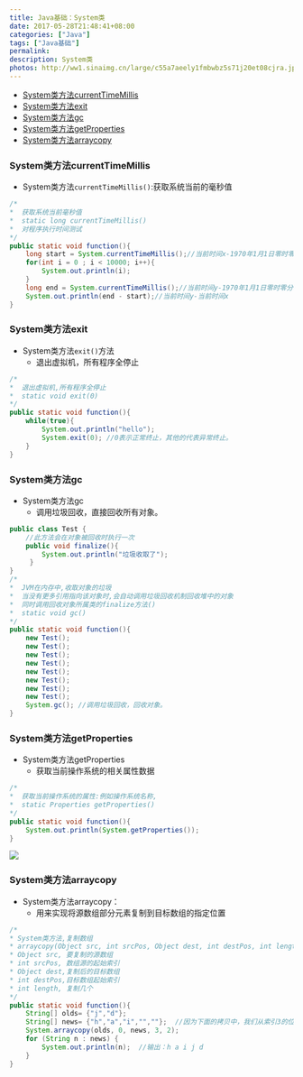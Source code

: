 ```yaml
---
title: Java基础：System类
date: 2017-05-28T21:48:41+08:00
categories: ["Java"]
tags: ["Java基础"]
permalink:
description: System类
photos: http://ww1.sinaimg.cn/large/c55a7aeely1fmbwbz5s71j20et08cjra.jpg
---
```

<!-- TOC -->

- [System类方法currentTimeMillis](#system%E7%B1%BB%E6%96%B9%E6%B3%95currenttimemillis)
- [System类方法exit](#system%E7%B1%BB%E6%96%B9%E6%B3%95exit)
- [System类方法gc](#system%E7%B1%BB%E6%96%B9%E6%B3%95gc)
- [System类方法getProperties](#system%E7%B1%BB%E6%96%B9%E6%B3%95getproperties)
- [System类方法arraycopy](#system%E7%B1%BB%E6%96%B9%E6%B3%95arraycopy)

<!-- /TOC -->
### System类方法currentTimeMillis
- System类方法`currentTimeMillis()`:获取系统当前的毫秒值
```Java
/*
*  获取系统当前毫秒值
*  static long currentTimeMillis()
*  对程序执行时间测试
*/
public static void function(){
    long start = System.currentTimeMillis();//当前时间x-1970年1月1日零时零分零秒
    for(int i = 0 ; i < 10000; i++){
      	System.out.println(i);
    }
    long end = System.currentTimeMillis();//当前时间y-1970年1月1日零时零分零秒
    System.out.println(end - start);//当前时间y-当前时间x 
}
```


<!--more-->
### System类方法exit 
- System类方法`exit()`方法
	- 退出虚拟机，所有程序全停止
```Java
/*
*  退出虚拟机,所有程序全停止
*  static void exit(0)
*/
public static void function(){
	while(true){
		System.out.println("hello");
		System.exit(0); //0表示正常终止，其他的代表异常终止。
	}
}
```


### System类方法gc 
- System类方法gc
	- 调用垃圾回收，直接回收所有对象。
```Java
public class Test {
	//此方法会在对象被回收时执行一次
    public void finalize(){
        System.out.println("垃圾收取了");
     }
}
/*
*  JVM在内存中,收取对象的垃圾
*  当没有更多引用指向该对象时,会自动调用垃圾回收机制回收堆中的对象
*  同时调用回收对象所属类的finalize方法()
*  static void gc()
*/
public static void function(){
    new Test();
    new Test();
    new Test();
    new Test();
    new Test();
    new Test();
    new Test();
    new Test();
    System.gc(); //调用垃圾回收，回收对象。
}
```


### System类方法getProperties 
- System类方法getProperties
	- 获取当前操作系统的相关属性数据
```Java
/*
*  获取当前操作系统的属性:例如操作系统名称,
*  static Properties getProperties() 
*/
public static void function(){
    System.out.println(System.getProperties());
}
```


![](http://ww1.sinaimg.cn/large/c55a7aeely1fmeb40nxj7j20fo0hrgm8.jpg)   
### System类方法arraycopy
- System类方法arraycopy：
	- 用来实现将源数组部分元素复制到目标数组的指定位置
```Java
/*
* System类方法,复制数组
* arraycopy(Object src, int srcPos, Object dest, int destPos, int length)
* Object src, 要复制的源数组
* int srcPos, 数组源的起始索引
* Object dest,复制后的目标数组
* int destPos,目标数组起始索引 
* int length, 复制几个
*/
public static void function(){
	String[] olds= {"j","d"};
	String[] news= {"h","a","i","",""};  //因为下面的拷贝中，我们从索引3的位置拷贝了两个元素，所以总共有5个元素，要注意拷贝后的数组的长度，否则会发生数组越界的异常
	System.arraycopy(olds, 0, news, 3, 2);
	for (String n : news) {
		System.out.println(n);  //输出：h a i j d
	}
}
```

